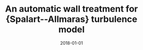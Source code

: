 ---
title: "An automatic wall treatment for {Spalart--Allmaras} turbulence model"
collection: publications
permalink: /publication/2018-spalart-allmaras
excerpt: "Assam, Ashwani and Narayan Kalkote, Nikhil and Sharma, Vatsalya and Eswaran, Vinayak"
date: 2018-01-01
venue: "Journal of Fluids Engineering"
paperurl: "https://doi.org/10.1115/1.4039087"
---